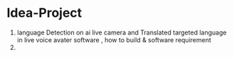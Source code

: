 # Idea-Project

1. language Detection on  ai live camera and Translated targeted language in live  voice  avater software , how to build & software requirement
2. 
